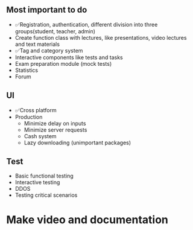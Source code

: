 ## Most important to do 
- ✅Registration, authentication, different division into three groups(student, teacher, admin)
- Create function class with lectures, like presentations, video lectures and text materials
- ✅Tag and category system 
- Interactive components like tests and tasks 
- Exam preparation module (mock tests)
- Statistics 
- Forum 

## UI
- ✅Cross platform 
- Production   
   - Minimize delay on inputs
   - Minimize server requests
   - Cash system 
   - Lazy downloading (unimportant packages)

## Test
- Basic functional testing
- Interactive testing
- DDOS
- Testing critical scenarios

# Make video and documentation 

